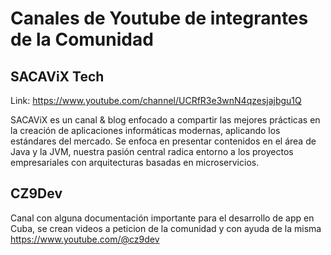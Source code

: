 # Canales de Youtube de integrantes de la Comunidad

## SACAViX Tech

Link: <https://www.youtube.com/channel/UCRfR3e3wnN4qzesjajbgu1Q>

SACAViX es un canal & blog enfocado a compartir las mejores prácticas en la creación de aplicaciones informáticas modernas, aplicando los estándares del mercado. Se enfoca en presentar contenidos en el área de Java y la JVM, nuestra pasión central radica entorno a los proyectos empresariales con arquitecturas basadas en microservicios.

## CZ9Dev

Canal con alguna documentación importante para el desarrollo de app en Cuba, se crean videos a peticion de la comunidad y con ayuda de la misma
https://www.youtube.com/@cz9dev